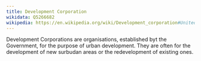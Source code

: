 ```yaml
---
title: Development Corporation
wikidata: Q5266682
wikipedia: https://en.wikipedia.org/wiki/Development_corporation#United_Kingdom
---
```


Development Corporations are organisations, established byt the Government, for the purpose of urban development. They are often for the development of new surbudan areas or the redevelopment of existing ones.
